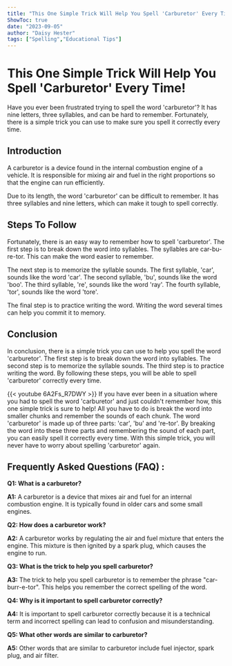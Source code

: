```yaml
---
title: "This One Simple Trick Will Help You Spell 'Carburetor' Every Time!"
ShowToc: true 
date: "2023-09-05"
author: "Daisy Hester" 
tags: ["Spelling","Educational Tips"]
---
```

# This One Simple Trick Will Help You Spell 'Carburetor' Every Time!

Have you ever been frustrated trying to spell the word 'carburetor'? It has nine letters, three syllables, and can be hard to remember. Fortunately, there is a simple trick you can use to make sure you spell it correctly every time. 

## Introduction

A carburetor is a device found in the internal combustion engine of a vehicle. It is responsible for mixing air and fuel in the right proportions so that the engine can run efficiently. 

Due to its length, the word 'carburetor' can be difficult to remember. It has three syllables and nine letters, which can make it tough to spell correctly. 

## Steps To Follow

Fortunately, there is an easy way to remember how to spell 'carburetor'. The first step is to break down the word into syllables. The syllables are car-bu-re-tor. This can make the word easier to remember. 

The next step is to memorize the syllable sounds. The first syllable, 'car', sounds like the word 'car'. The second syllable, 'bu', sounds like the word 'boo'. The third syllable, 're', sounds like the word 'ray'. The fourth syllable, 'tor', sounds like the word 'tore'. 

The final step is to practice writing the word. Writing the word several times can help you commit it to memory. 

## Conclusion

In conclusion, there is a simple trick you can use to help you spell the word 'carburetor'. The first step is to break down the word into syllables. The second step is to memorize the syllable sounds. The third step is to practice writing the word. By following these steps, you will be able to spell 'carburetor' correctly every time.

{{< youtube 6A2Fs_R7DWY >}} 
If you have ever been in a situation where you had to spell the word 'carburetor' and just couldn't remember how, this one simple trick is sure to help! All you have to do is break the word into smaller chunks and remember the sounds of each chunk. The word 'carburetor' is made up of three parts: 'car', 'bu' and 're-tor'. By breaking the word into these three parts and remembering the sound of each part, you can easily spell it correctly every time. With this simple trick, you will never have to worry about spelling 'carburetor' again.

## Frequently Asked Questions (FAQ) :
**Q1: What is a carburetor?**

**A1:** A carburetor is a device that mixes air and fuel for an internal combustion engine. It is typically found in older cars and some small engines. 

**Q2: How does a carburetor work?**

**A2:** A carburetor works by regulating the air and fuel mixture that enters the engine. This mixture is then ignited by a spark plug, which causes the engine to run. 

**Q3: What is the trick to help you spell carburetor?**

**A3:** The trick to help you spell carburetor is to remember the phrase "car-burr-e-tor". This helps you remember the correct spelling of the word. 

**Q4: Why is it important to spell carburetor correctly?**

**A4:** It is important to spell carburetor correctly because it is a technical term and incorrect spelling can lead to confusion and misunderstanding. 

**Q5: What other words are similar to carburetor?**

**A5:** Other words that are similar to carburetor include fuel injector, spark plug, and air filter.





